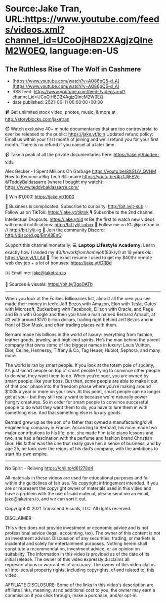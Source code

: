# Source:Jake Tran, URL:https://www.youtube.com/feeds/videos.xml?channel_id=UCoOjH8D2XAgjzQlneM2W0EQ, language:en-US

## The Ruthless Rise of The Wolf in Cashmere
 - [https://www.youtube.com/watch?v=AO86pQ5-d_A](https://www.youtube.com/watch?v=AO86pQ5-d_A)
 - RSS feed: https://www.youtube.com/feeds/videos.xml?channel_id=UCoOjH8D2XAgjzQlneM2W0EQ
 - date published: 2021-06-11 00:00:00+00:00

📹 Get unlimited stock video, photos, music, & more at http://storyblocks.com/jaketran

😈 Watch exclusive 40+ minute documentaries that are too controversial to ever be released to the public: https://jake.yt/join 
Updated refund policy: Email us within your first month of joining and we'll refund you for your first month. There is no refund if you cancel at a later time.

📹 Take a peak at all the private documentaries here: https://jake.yt/hidden-vids

Alex Becker - I Spent Millions On Garbage https://youtu.be/8XGLiV_QVHM
How to Become a Big Tech Billionaire https://youtu.be/4jz1JIjFEVo
@TeddyBaldassarre (where I bought my watch): https://www.teddybaldassarre.com/ 

💸 Win $1,000! https://jake.yt/1000 

🎥 Business is complicated. Subscribe to curiosity: http://bit.ly/jt-sub
✨ Follow us on TikTok: https://jake.yt/tiktok
🎙️ Subscribe to the 2nd channel, Intellectual Dropouts: https://jake.yt/id
✉ Be the first to watch new videos with email notifications: http://bit.ly/jt-inbox
📸 Follow me on IG: @jaketran.io // http://bit.ly/jt-ig
💬 Join the community Discord: http://discord.gg/BmK8EnQ

Support this channel monetarily:
💻 𝗟𝗮𝗽𝘁𝗼𝗽 𝗟𝗶𝗳𝗲𝘀𝘁𝘆𝗹𝗲 𝗔𝗰𝗮𝗱𝗲𝗺𝘆: Learn exactly how I landed my $40/hr work from home job ($83k/yr) at 19 years old: https://jake.yt/LLAd
📜 The exact resume I used to get my $40/hr remote web dev job + a lot of bonuses: https://jake.yt/DRBd

✉️ Email me: jake@jaketran.io

📰 Sources & visuals: https://bit.ly/3gqOATb

-----------------------
When you look at the Forbes Billionaires list, almost all the men you see made their money in tech: Jeff Bezos with Amazon, Elon with Tesla, Gates with Microsoft, Zuckerberg with Facebook, Ellison with Oracle, and Page and Brin with Google and then you have a man named Bernard Arnault, at #2 with around $170 billion dollars, trailing right behind Jeff Bezos and in front of Elon Musk, and often trading places with them. 

Bernard made his billions in the world of luxury: everything from fashion, leather goods, jewelry, and high-end spirits. He’s the man behind the parent company that owns some of the biggest names in luxury: Louis Vuitton, Dior, Celine, Hennessy, Tiffany & Co, Tag Heuer, Hublot, Sephora, and many more.

The world is ran by smart people. If you look at the totem pole of society, it’s just smart people on top of smart people trying to convince other people to do what they want them to do. When you’re poor, you are owned by smart people: like your boss. But then, some people are able to make it out of that poor phase into the freedom phase where you’re making around $100k a year or more on your own. At this point, smart people can no longer get at you - but they still really want to because we're naturally power hungry creatures. So in order for smart people to convince successful people to do what they want them to do, you have to lure them in with something else. And that something else is luxury goods.

Bernard grew up as the son of a father that owned a manufacturing/civil engineering company in France. According to Bernard, his mom made two major contributions to his life: one, she made him take piano lessons and two, she had a fascination with the perfume and fashion brand Christian Dior. His father was the one that really gave him a sense of business, and by age 25, he took over the reigns of his dad’s company, with the ambitions to start his own empire.

-----------------------

No Spirit - Reliving https://chll.to/d61278d4 

All materials in these videos are used for educational purposes and fall within the guidelines of fair use. No copyright infringement intended. If you are or represent the copyright owner of materials used in this video and have a problem with the use of said material, please send me an email, jake@jaketran.io, and we can sort it out.

Copyright © 2021 Transcend Visuals, LLC. All rights reserved.

DISCLAIMER:

This video does not provide investment or economic advice and is not professional advice (legal, accounting, tax).  The owner of this content is not an investment advisor.  Discussion of any securities, trading, or markets is incidental and solely for entertainment purposes.  Nothing herein shall constitute a recommendation, investment advice, or an opinion on suitability.  The information in this video is provided as of the date of its initial release.  The owner of this video expressly disclaims all representations or warranties of accuracy.  The owner of this video claims all intellectual property rights, including copyrights, of and related to, this video.

AFFILIATE DISCLOSURE: Some of the links in this video's description are affiliate links, meaning, at no additional cost to you, the owner may earn a commission if you click through, make a purchase, and/or opt-in.

